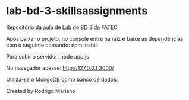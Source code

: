 # lab-bd-3-skillsassignments
Repositório da aula de Lab de BD 3 da FATEC


Após baixar o projeto, no console entre na raiz e baixe as dependências com o seguinte comando:
npm install

Para subir o servidor:
node app.js

No navegador acesse:
http://127.0.0.1:3000/

Utiliza-se o MongoDB como banco de dados.


Created by Rodrigo Mariano
